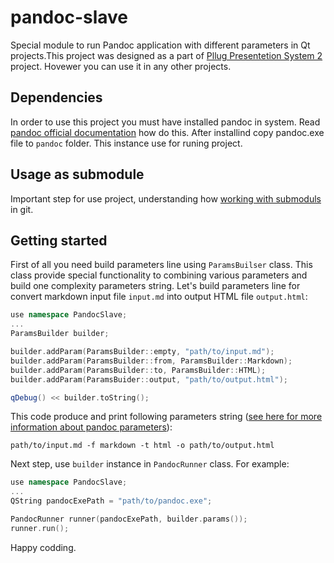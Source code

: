 # pandoc-slave
Special module to run Pandoc application with different parameters in Qt projects.This project was designed
as a part of [Pllug Presentetion System 2](https://github.com/PLLUG/pllug-presentation-system-2) project.
Hovewer you can use it in any other projects.

## Dependencies
In order to use this project you must have installed pandoc in system. Read
[pandoc official documentation](http://pandoc.org/installing.html) how do this. After installind copy pandoc.exe
file to `pandoc` folder. This instance use for runing project.

## Usage as submodule
Important step for use project, understanding how
[working with submoduls](https://github.com/blog/2104-working-with-submodules) in git.

## Getting started
First of all you need build parameters line using `ParamsBuilser` class. This class provide special functionality to combining various parameters and build one complexity parameters string. Let's build parameters line for convert markdown input file `input.md` into output HTML file `output.html`:
```c++
use namespace PandocSlave;
...
ParamsBuilder builder;

builder.addParam(ParamsBuilder::empty, "path/to/input.md");
builder.addParam(ParamsBuilder::from, ParamsBuilder::Markdown);
builder.addParam(ParamsBuilder::to, ParamsBuilder::HTML);
builder.addParam(ParamsBuider::output, "path/to/output.html");

qDebug() << builder.toString();
```
This code produce and print following parameters string ([see here for more information about pandoc parameters](http://pandoc.org/installing.html)):
```
path/to/input.md -f markdown -t html -o path/to/output.html
```
Next step, use `builder` instance in `PandocRunner` class. For example:
```c++
use namespace PandocSlave;
...
QString pandocExePath = "path/to/pandoc.exe";

PandocRunner runner(pandocExePath, builder.params());
runner.run();
```

Happy codding.
